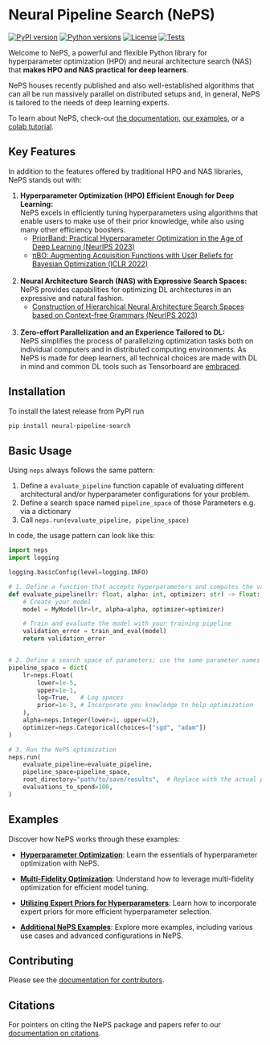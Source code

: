 # Neural Pipeline Search (NePS)

[![PyPI version](https://img.shields.io/pypi/v/neural-pipeline-search?color=informational)](https://pypi.org/project/neural-pipeline-search/)
[![Python versions](https://img.shields.io/pypi/pyversions/neural-pipeline-search)](https://pypi.org/project/neural-pipeline-search/)
[![License](https://img.shields.io/pypi/l/neural-pipeline-search?color=informational)](LICENSE)
[![Tests](https://github.com/automl/neps/actions/workflows/tests.yaml/badge.svg)](https://github.com/automl/neps/actions)

Welcome to NePS, a powerful and flexible Python library for hyperparameter optimization (HPO) and neural architecture search (NAS) that **makes HPO and NAS practical for deep learners**.

NePS houses recently published and also well-established algorithms that can all be run massively parallel on distributed setups and, in general, NePS is tailored to the needs of deep learning experts.

To learn about NePS, check-out [the documentation](https://automl.github.io/neps/latest/), [our examples](neps_examples/), or a [colab tutorial](https://colab.research.google.com/drive/11IOhkmMKsIUhWbHyMYzT0v786O9TPWlH?usp=sharing).

## Key Features

In addition to the features offered by traditional HPO and NAS libraries, NePS stands out with:

1. **Hyperparameter Optimization (HPO) Efficient Enough for Deep Learning:** <br />
    NePS excels in efficiently tuning hyperparameters using algorithms that enable users to make use of their prior knowledge, while also using many other efficiency boosters.
     - [PriorBand: Practical Hyperparameter Optimization in the Age of Deep Learning (NeurIPS 2023)](https://arxiv.org/abs/2306.12370)
     - [πBO: Augmenting Acquisition Functions with User Beliefs for Bayesian Optimization (ICLR 2022)](https://arxiv.org/abs/2204.11051) <br /> <br />
1. **Neural Architecture Search (NAS) with Expressive Search Spaces:** <br />
    NePS provides capabilities for optimizing DL architectures in an expressive and natural fashion.
     - [Construction of Hierarchical Neural Architecture Search Spaces based on Context-free Grammars (NeurIPS 2023)](https://arxiv.org/abs/2211.01842) <br /> <br />
1. **Zero-effort Parallelization and an Experience Tailored to DL:** <br />
     NePS simplifies the process of parallelizing optimization tasks both on individual computers and in distributed
     computing environments. As NePS is made for deep learners, all technical choices are made with DL in mind and common
     DL tools such as Tensorboard are [embraced](https://automl.github.io/neps/latest/reference/analyse/#visualizing-results).

## Installation

To install the latest release from PyPI run

```bash
pip install neural-pipeline-search
```

## Basic Usage

Using `neps` always follows the same pattern:

1. Define a `evaluate_pipeline` function capable of evaluating different architectural and/or hyperparameter configurations
   for your problem.
1. Define a search space named `pipeline_space` of those Parameters e.g. via a dictionary
1. Call `neps.run(evaluate_pipeline, pipeline_space)`

In code, the usage pattern can look like this:

```python
import neps
import logging

logging.basicConfig(level=logging.INFO)

# 1. Define a function that accepts hyperparameters and computes the validation error
def evaluate_pipeline(lr: float, alpha: int, optimizer: str) -> float:
    # Create your model
    model = MyModel(lr=lr, alpha=alpha, optimizer=optimizer)

    # Train and evaluate the model with your training pipeline
    validation_error = train_and_eval(model)
    return validation_error


# 2. Define a search space of parameters; use the same parameter names as in evaluate_pipeline
pipeline_space = dict(
    lr=neps.Float(
        lower=1e-5,
        upper=1e-1,
        log=True,   # Log spaces
        prior=1e-3, # Incorporate you knowledge to help optimization
    ),
    alpha=neps.Integer(lower=1, upper=42),
    optimizer=neps.Categorical(choices=["sgd", "adam"])
)

# 3. Run the NePS optimization
neps.run(
    evaluate_pipeline=evaluate_pipeline,
    pipeline_space=pipeline_space,
    root_directory="path/to/save/results",  # Replace with the actual path.
    evaluations_to_spend=100,
)
```

## Examples

Discover how NePS works through these examples:

- **[Hyperparameter Optimization](neps_examples/basic_usage/hyperparameters.py)**: Learn the essentials of hyperparameter optimization with NePS.

- **[Multi-Fidelity Optimization](neps_examples/efficiency/multi_fidelity.py)**: Understand how to leverage multi-fidelity optimization for efficient model tuning.

- **[Utilizing Expert Priors for Hyperparameters](neps_examples/efficiency/expert_priors_for_hyperparameters.py)**: Learn how to incorporate expert priors for more efficient hyperparameter selection.

- **[Additional NePS Examples](neps_examples/)**: Explore more examples, including various use cases and advanced configurations in NePS.

## Contributing

Please see the [documentation for contributors](https://automl.github.io/neps/latest/dev_docs/contributing/).

## Citations

For pointers on citing the NePS package and papers refer to our [documentation on citations](https://automl.github.io/neps/latest/citations/).
